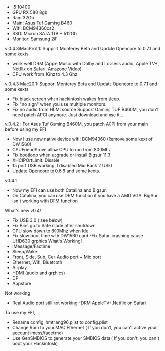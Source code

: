 - I5 10400
- GPU RX 580 8gb
- Ram 32Gb
- Main: Asus Tuf Gaming B460
- Wifi: BCM94360cs2
- SSD: Micron SATA 1TB + 512Gb
- Monitor: Samsung 28'

v.0.4.3iMacPro1,1: Support Monterey Beta and Update Opencore to 0.7.1 and some kexts
- work well DRM (Apple Music with Dolby and Lossess audio, Apple TV+, Netflix on Safari, Amazone Video)
- CPU work from 1Ghz to 4.3 Ghz

v.0.4.3 Mac20.1: Support Monterey Beta and Update Opencore to 0.7.1 and some kexts
- Fix black screen when hackintosh wakes from sleep.
- Fix "no sign" when you use multiple monitors.
- Fix no audio from HDMI source
Support Gaming TUF B460M, you don't need patch APCI anymore. Just download and use it...



v.0.4.2 : For Asus Tuf Gaming B460M, you patch ACPI from your main before using my EFI
- Now I use new native device wifi: BCM94360 (Remove some kext of DW1560)
- CPUFriendProve allow CPU to run from 800Mhz
- Fix bootloop when upgrade or install Bigsur 11.3
- XHCIPOrtLimit: Disable
- 15 port USB working( I disabled Mid Back 2 USB)
- Update Opencore to 0.6.8 and some kexts.

v0.4.1
- Now my EFI can use both Catalina and Bigsur. 
- On Catalina, you can use DRM function if you have a AMD VGA. BigSur isn't working with DRM function


What's new v0.4!
- Fix USB 3.0 ( see below)
- Fix Bios go to Safe mode after shutdown
- CPU slow down to 800Mhz when Ide
- Fix slow boot time with DW1560 card
-Fix Safari crashing cause UHD630 grphics
What's Working!
- iMessage/Factime
- Sleep/Wake
- Front, Side, Sub, Cen Audio port + Mic port
- Ethernet, Wifi, Bluetooth
- Airplay
- HDMI (audio and grphics)
- DP
- Appstore

Not working
- Real Audio port still not working
-DRM AppleTV+,Netflix on Safari

To use my EFI, 
- Rename config_hmthang96.plist to config.plist
- Change Rom to your MAC Ethernet ( If you don't, you can't active your account imess/facetime)
- Use GenSMBIOS to generate your SMBIOS data ( If you don't, you can't boot your Hackintosh)
